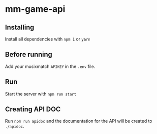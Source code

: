 # mm-game-api

## Installing

Install all dependencies with `npm i` or `yarn`

## Before running

Add your musixmatch `APIKEY` in the `.env` file.

## Run

Start the server with `npm run start`

## Creating API DOC

Run `npm run apidoc` and the documentation for the API will be created to `./apidoc`.

